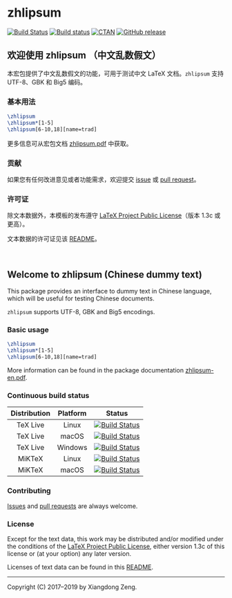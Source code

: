 # zhlipsum

[![Build Status](https://img.shields.io/travis/stone-zeng/zhlipsum.svg)](#continuous-build-status)
[![Build status](https://ci.appveyor.com/api/projects/status/rhftdsngpgp9u0xh?svg=true)](#continuous-build-status)
[![CTAN](https://img.shields.io/ctan/v/zhlipsum.svg)](https://www.ctan.org/pkg/zhlipsum)
[![GitHub release](https://img.shields.io/github/release/stone-zeng/zhlipsum/all.svg)](https://github.com/stone-zeng/zhlipsum/releases/latest)

## 欢迎使用 zhlipsum （中文乱数假文）

本宏包提供了中文乱数假文的功能，可用于测试中文 LaTeX 文档。`zhlipsum` 支持 UTF-8、GBK 和 Big5 编码。

### 基本用法

```latex
\zhlipsum
\zhlipsum*[1-5]
\zhlipsum[6-10,18][name=trad]
```

更多信息可从宏包文档 [zhlipsum.pdf](http://mirror.ctan.org/macros/latex/contrib/zhlipsum/zhlipsum.pdf) 中获取。

### 贡献

如果您有任何改进意见或者功能需求，欢迎提交 [issue](https://github.com/stone-zeng/zhlipsum/issues) 或 [pull request](https://github.com/stone-zeng/zhlipsum/pulls)。

### 许可证

除文本数据外，本模板的发布遵守 [LaTeX Project Public License](http://www.latex-project.org/lppl.txt)（版本 1.3c 或更高）。

文本数据的许可证见该 [README](https://github.com/stone-zeng/zhlipsum/blob/master/data/README.md)。

<br>

## Welcome to zhlipsum (Chinese dummy text)

This package provides an interface to dummy text in Chinese language, which will be useful for testing Chinese documents.

`zhlipsum` supports UTF-8, GBK and Big5 encodings.

### Basic usage

```latex
\zhlipsum
\zhlipsum*[1-5]
\zhlipsum[6-10,18][name=trad]
```

More information can be found in the package documentation [zhlipsum-en.pdf](http://mirror.ctan.org/macros/latex/contrib/zhlipsum/zhlipsum-en.pdf).

### Continuous build status

| Distribution | Platform | Status |
| :----------: | :------: | :----: |
| TeX Live     | Linux    | [![Build Status][1.1]][travis]   |
| TeX Live     | macOS    | [![Build Status][1.2]][travis]   |
| TeX Live     | Windows  | [![Build Status][2.1]][appveyor] |
| MiKTeX       | Linux    | [![Build Status][1.3]][travis]   |
| MiKTeX       | macOS    | [![Build Status][1.4]][travis]   |

[1.1]: https://travis-matrix-badges.herokuapp.com/repos/stone-zeng/zhlipsum/branches/master/1
[1.2]: https://travis-matrix-badges.herokuapp.com/repos/stone-zeng/zhlipsum/branches/master/2
[1.3]: https://travis-matrix-badges.herokuapp.com/repos/stone-zeng/zhlipsum/branches/master/3
[1.4]: https://travis-matrix-badges.herokuapp.com/repos/stone-zeng/zhlipsum/branches/master/4
[2.1]: https://appveyor-matrix-badges.herokuapp.com/repos/stone-zeng/zhlipsum/branch/master/1

[travis]:   https://travis-ci.org/stone-zeng/zhlipsum
[appveyor]: https://ci.appveyor.com/project/stone-zeng/zhlipsum

### Contributing

[Issues](https://github.com/stone-zeng/zhlipsum/issues) and [pull requests](https://github.com/stone-zeng/zhlipsum/pulls) are always welcome.

### License

Except for the text data, this work may be distributed and/or modified under the conditions of the [LaTeX Project Public License](http://www.latex-project.org/lppl.txt), either version 1.3c of this license or (at your option) any later version.

Licenses of text data can be found in this [README](https://github.com/stone-zeng/zhlipsum/blob/master/data/README.md).

-----

Copyright (C) 2017&ndash;2019 by Xiangdong Zeng.
